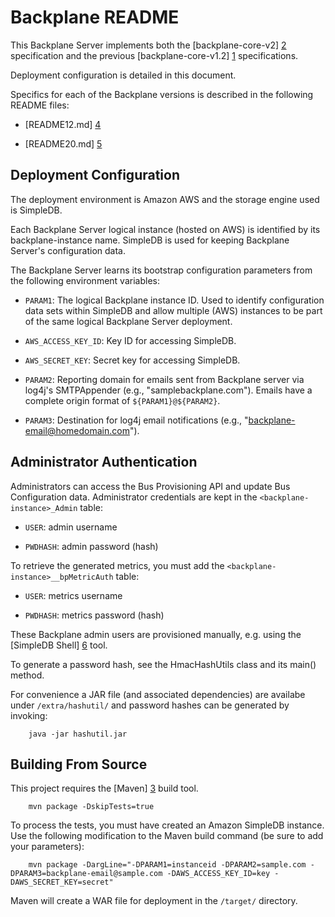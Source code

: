 Backplane README
================

This Backplane Server implements both the [backplane-core-v2] [2]
specification and the previous [backplane-core-v1.2] [1] specifications.

Deployment configuration is detailed in this document.

Specifics for each of the Backplane versions is described in the following README files:

* [README12.md] [4]

* [README20.md] [5]


Deployment Configuration
------------------------

The deployment environment is Amazon AWS and the storage engine used is SimpleDB.

Each Backplane Server logical instance (hosted on AWS) is identified by its backplane-instance name.
SimpleDB is used for keeping Backplane Server's configuration data.

The Backplane Server learns its bootstrap configuration parameters from the following environment variables:

* `PARAM1`: The logical Backplane instance ID. Used to identify configuration data sets within SimpleDB
and allow multiple (AWS) instances to be part of the same logical Backplane Server deployment.

* `AWS_ACCESS_KEY_ID`: Key ID for accessing SimpleDB.

* `AWS_SECRET_KEY`: Secret key for accessing SimpleDB.

* `PARAM2`: Reporting domain for emails sent from Backplane server via log4j's SMTPAppender
(e.g., "samplebackplane.com").  Emails have a complete origin format of `${PARAM1}@${PARAM2}`.

* `PARAM3`: Destination for log4j email notifications (e.g., "backplane-email@homedomain.com").


Administrator Authentication
----------------------------

Administrators can access the Bus Provisioning API and update Bus Configuration data.
Administrator credentials are kept in the `<backplane-instance>_Admin` table:

* `USER`: admin username

* `PWDHASH`: admin password (hash)

To retrieve the generated metrics, you must add the `<backplane-instance>__bpMetricAuth` table:

* `USER`: metrics username

* `PWDHASH`: metrics password (hash)

These Backplane admin users are provisioned manually, e.g. using the [SimpleDB Shell] [6] tool.

To generate a password hash, see the HmacHashUtils class and its main() method.

For convenience a JAR file (and associated dependencies) are availabe under `/extra/hashutil/`
and password hashes can be generated by invoking:

        java -jar hashutil.jar


Building From Source
--------------------

This project requires the [Maven] [3] build tool.

        mvn package -DskipTests=true

To process the tests, you must have created an Amazon SimpleDB instance.
Use the following modification to the Maven build command (be sure to add your parameters):

        mvn package -DargLine="-DPARAM1=instanceid -DPARAM2=sample.com -DPARAM3=backplane-email@sample.com -DAWS_ACCESS_KEY_ID=key -DAWS_SECRET_KEY=secret"

Maven will create a WAR file for deployment in the `/target/` directory.


[1]: https://sites.google.com/site/backplanespec/documentation/backplane1-2
[2]: https://sites.google.com/site/backplanespec/documentation/backplane2-0-draft08
[3]: http://maven.apache.org/guides/getting-started/maven-in-five-minutes.html
[4]: README12.md "Backplane v1.2"
[5]: README20.md "Backplane v2.0"
[6]: http://typica.googlecode.com/files/sdbShell.jar

